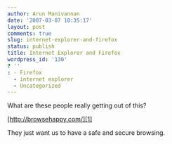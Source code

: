 ```yaml
---
author: Arun Manivannan
date: '2007-03-07 10:35:17'
layout: post
comments: true
slug: internet-explorer-and-firefox
status: publish
title: Internet Explorer and Firefox
wordpress_id: '130'
? ''
: - Firefox
  - internet explorer
  - Uncategorized
---
```


What are these people really getting out of this?

[http://browsehappy.com/][1]

They just want us to have a safe and secure browsing.

   [1]: http://browsehappy.com/

